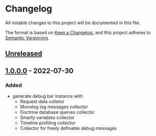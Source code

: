 # Changelog
All notable changes to this project will be documented in this file.

The format is based on [Keep a Changelog](https://keepachangelog.com/en/1.0.0/),
and this project adheres to [Semantic Versioning](https://semver.org/spec/v2.0.0.html).

## [Unreleased](https://git.d3data.de/D3Public/DebugBar/compare/1.0.0.0...rel_1.x)

## [1.0.0.0](https://git.d3data.de/D3Public/DebugBar/releases/tag/1.0.0.0) - 2022-07-30
### Added
- generate debug bar instance with 
    - Request data colletor
    - Monolog log messages collector
    - Doctrine database queries collector
    - Smarty variables collector
    - Timeline profiling collector
    - Collector for freely definable debug messages 
